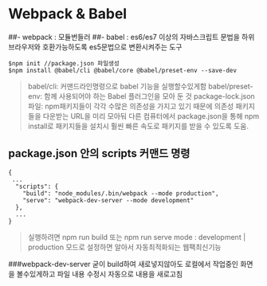 # Webpack & Babel

##- webpack : 모듈번들러
##- babel : es6/es7 이상의 자바스크립트 문법을 하위브라우저와 호환가능하도록 es5문법으로 변환시켜주는 도구
```
$npm init //package.json 파일생성
$npm install @babel/cli @babel/core @babel/preset-env --save-dev
```
>babel/cli: 커맨드라인명령으로 babel 기능을 실행할수있게함
>babel/preset-env: 함께 사용되어야 하는 Babel 플러그인을 모아 둔 것
>package-lock.json파일: npm패키지들이 각각 수많은 의존성을 가지고 있기 때문에 의존성 패키지들을 다운받는 URL을 미리 모아둬 다른 컴퓨터에서 package.json을 통해 npm install로 패키지들을 설치시 훨씬 빠른 속도로 패키지를 받을 수 있도록 도움.

## package.json 안의 scripts 커맨드 명령
```
{
 ...
  "scripts": {
    "build": "node_modules/.bin/webpack --mode production",
    "serve": "webpack-dev-server --mode development"
  },
  ...
}
```
>실행하려면 npm run build 또는 npm run serve
>mode : development | production 모드로 설정하면 알아서 자동최적화되는 웹팩최신기능

###webpack-dev-server
굳이 build하여 새로넣지않아도
로컬에서 작업중인 화면을 볼수있게하고 
파일 내용 수정시 자동으로 내용을 새로고침
